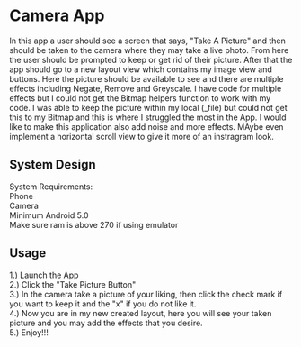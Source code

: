 # Camera App
In this app a user should see a screen that says, "Take A Picture" and then should be taken to the camera where they may take a live photo. From here the user should be prompted to keep or get rid of their picture. After that the app should go to a new layout view which contains my image view and buttons. Here the picture should be available to see and there are multiple effects including Negate, Remove and Greyscale. I have code for multiple effects but I could not get the Bitmap helpers function to work with my code. I was able to keep the picture within my local (_file) but could not get this to my Bitmap and this is where I struggled the most in the App. I would like to make this application also add noise and more effects. MAybe even implement a horizontal scroll view to give it more of an instragram look.

## System Design 
System Requirements:   
Phone   
Camera   
Minimum Android 5.0   
Make sure ram is above 270 if using emulator   

## Usage
1.) Launch the App  
2.) Click the "Take Picture Button"    
3.) In the camera take a picture of your liking, then click the check mark if you want to keep it and the "x" if you do not like it.    
4.) Now you are in my new created layout, here you will see your taken picture and you may add the effects that you desire.    
5.) Enjoy!!!   

